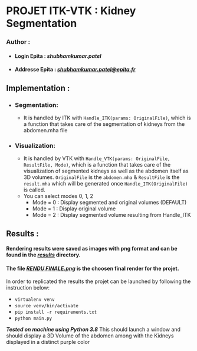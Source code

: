 # PROJET ITK-VTK : Kidney Segmentation

### **Author** :
- #### **Login Epita** : ***shubhamkumar.patel***
- #### **Addresse Epita** : ***shubhamkumar.patel@epita.fr***


## Implementation :
- ### Segmentation:
  - It is handled by ITK with `Handle_ITK(params: OriginalFile)`, which is a function that takes care of the segmentation of kidneys from the abdomen.mha file

- ### Visualization:
  - It is handled by VTK with `Handle_VTK(params: OriginalFile, ResultFile, Mode)`, which is a function that takes care of the visualization of segmented kidneys as well as the abdomen itself as 3D volumes. `OriginalFile` is the `abdomen.mha` & `ResultFile` is the `result.mha` which will be generated once `Handle_ITK(OriginalFile)` is called.
  - You can select modes 0, 1, 2 
    - Mode = 0 :  Display segmented and original volumes (DEFAULT)
    - Mode = 1 :  Display original volume 
    - Mode = 2 :  Display segmented volume resulting from Handle_ITK

## Results :

#### Rendering results were saved as images with png format and can be found in the [***results***](results) directory.
#### **The file [***RENDU FINALE.png***](results/RENDU%20FINALE.png) is the choosen final render for the projet.**


In order to replicated the results the projet can be launched by following the instruction below:
- `virtualenv venv`
- `source venv/bin/activate`
- `pip install -r requirements.txt`
- `python main.py`

***Tested on machine using Python 3.8***
This should launch a window and should display a 3D Volume of the abdomen among with the Kidneys displayed in a distinct purple color
